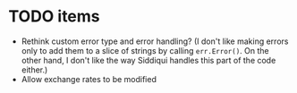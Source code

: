 # TODO items

+ Rethink custom error type and error handling? (I don't like making errors
  only to add them to a slice of strings by calling `err.Error()`. On the
  other hand, I don't like the way Siddiqui handles this part of the code
  either.)
+ Allow exchange rates to be modified

